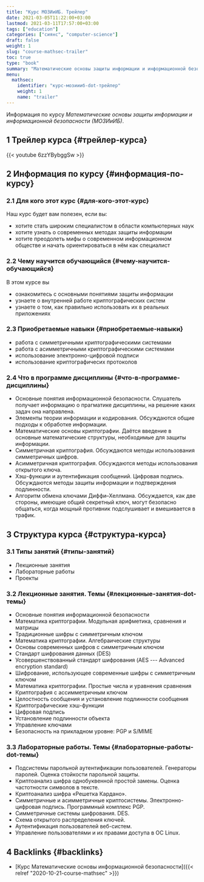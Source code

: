 ```yaml
---
title: "Курс МОЗИиИБ. Трейлер"
date: 2021-03-05T11:22:00+03:00
lastmod: 2021-03-11T17:57:00+03:00
tags: ["education"]
categories: ["сиянс", "computer-science"]
draft: false
weight: 1
slug: "course-mathsec-trailer"
toc: true
type: "book"
summary: "Математические основы защиты информации и информационной безопасности"
menu:
  mathsec:
    identifier: "курс-мозиииб-dot-трейлер"
    weight: 1
    name: "trailer"
---
```


Информация по курсу _Математические основы защиты информации и информационной безопасности (МОЗИиИБ)_.

<!--more-->


## <span class="section-num">1</span> Трейлер курса {#трейлер-курса}

{{< youtube 6zzYBybggSw >}}


## <span class="section-num">2</span> Информация по курсу {#информация-по-курсу}


### <span class="section-num">2.1</span> Для кого этот курс {#для-кого-этот-курс}

Наш курс будет вам полезен, если вы:

-   хотите стать широким специалистом в области компьютерных наук
-   хотите узнать о современных методах защиты информации
-   хотите преодолеть мифы о современном информационном обществе и начать ориентироваться в нём как специалист


### <span class="section-num">2.2</span> Чему научится обучающийся {#чему-научится-обучающийся}

В этом курсе вы

-   ознакомитесь с основными понятиями защиты информации
-   узнаете о внутренней работе криптографических систем
-   узнаете о том, как правильно использовать их в реальных приложениях


### <span class="section-num">2.3</span> Приобретаемые навыки {#приобретаемые-навыки}

-   работа с симметричными криптографическими системами
-   работа с асимметричными криптографическими системами
-   использование электронно-цифровой подписи
-   использование криптографичесих протоколов


### <span class="section-num">2.4</span> Что в программе дисциплины {#что-в-программе-дисциплины}

-   Основные понятия информационной безопасности. Слушатель получает информацию о прагматике дисциплины, на решение каких задач она направлена.
-   Элементы теории информации и кодирования. Обсуждаются общие подходы к обработке информации.
-   Математические основы криптографии. Даётся введение в основные математические структуры, необходимые для защиты информации.
-   Симметричная криптография. Обсуждаются методы использования симметричных шифров.
-   Асимметричная криптография. Обсуждаются методы использования открытого ключа.
-   Хэш-функции и аутентификация сообщений. Цифровая подпись. Обсуждаются методы защиты информации и подтверждения подлинности.
-   Алгоритм обмена ключами Диффи–Хеллмана. Обсуждается, как две стороны, имеющие общий секретный ключ, могут безопасно общаться, когда мощный противник подслушивает и вмешивается в трафик.


## <span class="section-num">3</span> Структура курса {#структура-курса}


### <span class="section-num">3.1</span> Типы занятий {#типы-занятий}

-   Лекционные занятия
-   Лабораторные работы
-   Проекты


### <span class="section-num">3.2</span> Лекционные занятия. Темы {#лекционные-занятия-dot-темы}

-   Основные понятия информационной безопасности
-   Математика криптографии. Модульная арифметика, сравнения и матрицы
-   Традиционные шифры с симметричным ключом
-   Математика криптографии. Алгебраические структуры
-   Основы современных шифров с симметричным ключом
-   Стандарт шифрования данных (DES)
-   Усовершенствованный стандарт шифрования (AES --- Advanced encryption standard)
-   Шифрование, использующее современные шифры с симметричным ключом
-   Математика криптографии. Простые числа и уравнения сравнения
-   Криптография с ассимметричным ключом
-   Целостность сообщения и установление подлинности сообщения
-   Криптографические хэш-функции
-   Цифровая подпись
-   Установление подлинности объекта
-   Управление ключами
-   Безопасность на прикладном уровне: PGP и S/MIME


### <span class="section-num">3.3</span> Лабораторные работы. Темы {#лабораторные-работы-dot-темы}

-   Подсистемы парольной аутентификации пользователей. Генераторы паролей. Оценка стойкости парольной защиты.
-   Криптоанализ шифра однобуквенной простой замены. Оценка частотности символов в тексте.
-   Криптоанализ шифра «Решетка Кардано».
-   Симметричные и асимметричные криптосистемы. Электронно-цифровая подпись. Программный комплекс PGP.
-   Симметричные системы шифрования. DES.
-   Схема открытого распределения ключей.
-   Аутентификация пользователей веб-систем.
-   Управление пользователями и их правами доступа в ОС Linux.


## <span class="section-num">4</span> Backlinks {#backlinks}

-   [Курс Математические основы информационной безопасности]({{< relref "2020-10-21-course-mathsec" >}})
